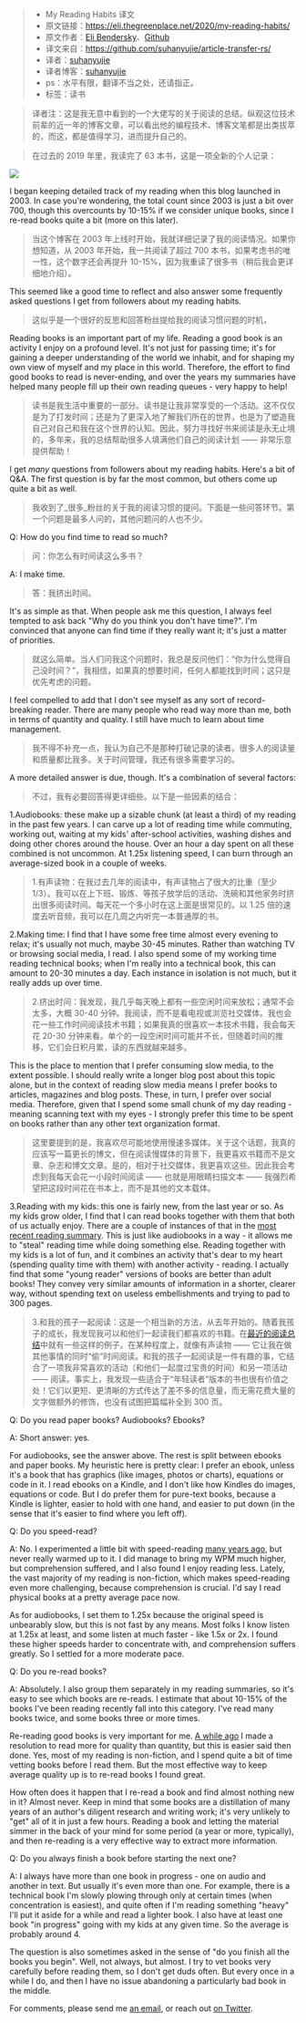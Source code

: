 >* My Reading Habits 译文
>* 原文链接：https://eli.thegreenplace.net/2020/my-reading-habits/
>* 原文作者：[Eli Bendersky](https://eli.thegreenplace.net/)、[Github](https://github.com/eliben)
>* 译文来自：https://github.com/suhanyujie/article-transfer-rs/
>* 译者：[suhanyujie](https://github.com/suhanyujie)
>* 译者博客：[suhanyujie](https://ishenghuo.cnblogs.com/)
>* ps：水平有限，翻译不当之处，还请指正。
>* 标签：读书

>译者注：这是我无意中看到的一个大佬写的关于阅读的总结。纵观这位技术前辈的近一年的博客文章，可以看出他的编程技术、博客文笔都是出类拔萃的，而这，都是值得学习，进而提升自己的。

>在过去的 2019 年里，我读完了 63 本书，这是一项全新的个人记录：

![](https://eli.thegreenplace.net/images/2020/chart-books-read.svg)

I began keeping detailed track of my reading when this blog launched in 2003. In case you're wondering, the total count since 2003 is just a bit over 700, though this overcounts by 10-15% if we consider unique books, since I re-read books quite a bit (more on this later).
>当这个博客在 2003 年上线时开始，我就详细记录了我的阅读情况。如果你想知道，从 2003 年开始，我一共阅读了超过 700 本书，如果考虑书的唯一性，这个数字还会再提升 10-15%，因为我重读了很多书（稍后我会更详细地介绍）。

This seemed like a good time to reflect and also answer some frequently asked questions I get from followers about my reading habits.
>这似乎是一个很好的反思和回答粉丝提给我的阅读习惯问题的时机，

Reading books is an important part of my life. Reading a good book is an activity I enjoy on a profound level. It's not just for passing time; it's for gaining a deeper understanding of the world we inhabit, and for shaping my own view of myself and my place in this world. Therefore, the effort to find good books to read is never-ending, and over the years my summaries have helped many people fill up their own reading queues - very happy to help!
>读书是我生活中重要的一部分。读书是让我非常享受的一个活动。这不仅仅是为了打发时间；还是为了更深入地了解我们所在的世界，也是为了塑造我自己对自己和我在这个世界的认知。因此，努力寻找好书来阅读是永无止境的，多年来，我的总结帮助很多人填满他们自己的阅读计划 —— 非常乐意提供帮助！

I get _many_ questions from followers about my reading habits. Here's a bit of Q&A. The first question is by far the most common, but others come up quite a bit as well.
>我收到了_很多_粉丝的关于我的阅读习惯的提问。下面是一些问答环节。第一个问题是最多人问的，其他问题问的人也不少。

Q: How do you find time to read so much?
>问：你怎么有时间读这么多书？

A: I make time.
>答：我挤出时间。

It's as simple as that. When people ask me this question, I always feel tempted to ask back "Why do you think you don't have time?". I'm convinced that anyone can find time if they really want it; it's just a matter of priorities.
>就这么简单。当人们问我这个问题时，我总是反问他们：“你为什么觉得自己没时间？”，我相信，如果真的想要时间，任何人都能找到时间；这只是优先考虑的问题。

I feel compelled to add that I don't see myself as any sort of record-breaking reader. There are many people who read way more than me, both in terms of quantity and quality. I still have much to learn about time management.
>我不得不补充一点，我认为自己不是那种打破记录的读者。很多人的阅读量和质量都比我多。关于时间管理，我还有很多需要学习的。

A more detailed answer is due, though. It's a combination of several factors:
>不过，我有必要回答得更详细些。以下是一些因素的结合：

1.Audiobooks: these make up a sizable chunk (at least a third) of my reading in the past few years. I can carve up a lot of reading time while commuting, working out, waiting at my kids' after-school activities, washing dishes and doing other chores around the house. Over an hour a day spent on all these combined is not uncommon. At 1.25x listening speed, I can burn through an average-sized book in a couple of weeks.
>1.有声读物：在我过去几年的阅读中，有声读物占了很大的比重（至少1/3）。我可以在上下班、锻炼、等孩子放学后的活动、洗碗和其他家务时挤出很多阅读时间。每天花一个多小时在这上面是很常见的。以 1.25 倍的速度去听音频，我可以在几周之内听完一本普通厚的书。

2.Making time: I find that I have some free time almost every evening to relax; it's usually not much, maybe 30-45 minutes. Rather than watching TV or browsing social media, I read. I also spend some of my working time reading technical books; when I'm really into a technical book, this can amount to 20-30 minutes a day. Each instance in isolation is not much, but it really adds up over time.
>2.挤出时间：我发现，我几乎每天晚上都有一些空闲时间来放松；通常不会太多，大概 30-40 分钟。我阅读，而不是看电视或浏览社交媒体。我也会花一些工作时间阅读技术书籍；如果我真的很喜欢一本技术书籍，我会每天花 20-30 分钟来看。单个的一段空闲时间可能并不长，但随着时间的推移，它们会日积月累，读的东西就越来越多。

This is the place to mention that I prefer consuming slow media, to the extent possible. I should really write a longer blog post about this topic alone, but in the context of reading slow media means I prefer books to articles, magazines and blog posts. These, in turn, I prefer over social media. Therefore, given that I spend some small chunk of my day reading - meaning scanning text with my eyes - I strongly prefer this time to be spent on books rather than any other text organization format.
>这里要提到的是，我喜欢尽可能地使用慢速多媒体。关于这个话题，我真的应该写一篇更长的博文，但在阅读慢媒体的背景下，我更喜欢书籍而不是文章、杂志和博文文章。是的，相对于社交媒体，我更喜欢这些。因此我会考虑到我每天会花一小段时间阅读 —— 也就是用眼睛扫描文本 —— 我强烈希望把这段时间花在书本上，而不是其他的文本载体。

3.Reading with my kids: this one is fairly new, from the last year or so. As my kids grow older, I find that I can read books together with them that both of us actually enjoy. There are a couple of instances of that in the [most recent reading summary](https://eli.thegreenplace.net/2019/summary-of-reading-october-december-2019/). This is just like audiobooks in a way - it allows me to "steal" reading time while doing something else. Reading together with my kids is a lot of fun, and it combines an activity that's dear to my heart (spending quality time with them) with another activity - reading. I actually find that some "young reader" versions of books are better than adult books! They convey very similar amounts of information in a shorter, clearer way, without spending text on useless embellishments and trying to pad to 300 pages.
>3.和我的孩子一起阅读：这是一个相当新的方法，从去年开始的。随着我孩子的成长，我发现我可以和他们一起读我们都喜欢的书籍。在[最近的阅读总结](https://eli.thegreenplace.net/2019/summary-of-reading-october-december-2019/)中就有一些这样的例子。在某种程度上，就像有声读物 —— 它让我在做其他事情的同时“偷”时间阅读。和我的孩子一起阅读是一件有趣的事，它结合了一项我非常喜欢的活动（和他们一起度过宝贵的时间）和另一项活动 —— 阅读。事实上，我发现一些适合于“年轻读者”版本的书也很有价值之处！它们以更短、更清晰的方式传达了差不多的信息量，而无需花费大量的文字做额外的修饰，也没有试图把篇幅补全到 300 页。

Q: Do you read paper books? Audiobooks? Ebooks?

A: Short answer: yes.

For audiobooks, see the answer above. The rest is split between ebooks and paper books. My heuristic here is pretty clear: I prefer an ebook, unless it's a book that has graphics (like images, photos or charts), equations or code in it. I read ebooks on a Kindle, and I don't like how Kindles do images, equations or code. But I do prefer them for pure-text books, because a Kindle is lighter, easier to hold with one hand, and easier to put down (in the sense that it's easier to find where you left off).

Q: Do you speed-read?

A: No. I experimented a little bit with speed-reading [many years ago](https://eli.thegreenplace.net/2006/10/02/speed-reading), but never really warmed up to it. I did manage to bring my WPM much higher, but comprehension suffered, and I also found I enjoy reading less. Lately, the vast majority of my reading is non-fiction, which makes speed-reading even more challenging, because comprehension is crucial. I'd say I read physical books at a pretty average pace now.

As for audiobooks, I set them to 1.25x because the original speed is unbearably slow, but this is not fast by any means. Most folks I know listen at 1.25x at least, and some listen at much faster - like 1.5x or 2x. I found these higher speeds harder to concentrate with, and comprehension suffers greatly. So I settled for a more moderate pace.

Q: Do you re-read books?

A: Absolutely. I also group them separately in my reading summaries, so it's easy to see which books are re-reads. I estimate that about 10-15% of the books I've been reading recently fall into this category. I've read many books twice, and some books three or more times.

Re-reading good books is very important for me. [A while ago](http://eli.thegreenplace.net/2007/05/15/quality-reading-instead-of-quantity-reading) I made a resolution to read more for quality than quantity, but this is easier said then done. Yes, most of my reading is non-fiction, and I spend quite a bit of time vetting books before I read them. But the most effective way to keep average quality up is to re-read books I found great.

How often does it happen that I re-read a book and find almost nothing new in it? Almost never. Keep in mind that some books are a distillation of many years of an author's diligent research and writing work; it's very unlikely to "get" all of it in just a few hours. Reading a book and letting the material simmer in the back of your mind for some period (a year or more, typically), and then re-reading is a very effective way to extract more information.

Q: Do you always finish a book before starting the next one?

A: I always have more than one book in progress - one on audio and another in text. But usually it's even more than one. For example, there is a technical book I'm slowly plowing through only at certain times (when concentration is easiest), and quite often if I'm reading something "heavy" I'll put it aside for a while and read a lighter book. I also have at least one book "in progress" going with my kids at any given time. So the average is probably around 4.

The question is also sometimes asked in the sense of "do you finish all the books you begin". Well, not always, but almost. I try to vet books very carefully before reading them, so I don't get duds often. But every once in a while I do, and then I have no issue abandoning a particularly bad book in the middle.

For comments, please send me  [an email](eliben@gmail.com), or reach out [on Twitter](https://twitter.com/elibendersky).
